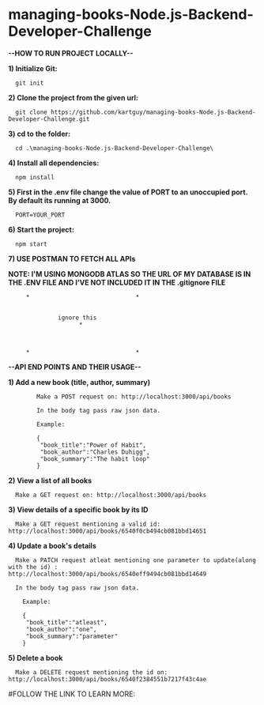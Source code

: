 # managing-books-Node.js-Backend-Developer-Challenge

**--HOW TO RUN PROJECT LOCALLY--**

**1) Initialize Git:**

      git init

**2) Clone the project from the given url:**

      git clone https://github.com/kartguy/managing-books-Node.js-Backend-Developer-Challenge.git

**3) cd to the folder:**

      cd .\managing-books-Node.js-Backend-Developer-Challenge\
   
**4) Install all dependencies:**

      npm install

**5) First in the .env file change the value of PORT to an unoccupied port. By default its running at 3000.**
            
      PORT=YOUR_PORT

**6) Start the project:**
   
      npm start

**7) USE POSTMAN TO FETCH ALL APIs**



**NOTE: I'M USING MONGODB ATLAS SO THE URL OF MY DATABASE IS IN THE .ENV FILE AND I'VE NOT INCLUDED IT IN THE .gitignore FILE**

         *                              *  
         
         
                  ignore this
                        *
         
         
         
         *                              *


**--API END POINTS AND THEIR USAGE--**

**1) Add a new book (title, author, summary)**

            Make a POST request on: http://localhost:3000/api/books
            
            In the body tag pass raw json data.
            
            Example:
            
            {
             "book_title":"Power of Habit",
             "book_author":"Charles Duhigg",
             "book_summary":"The habit loop"
            }
   
   
**2) View a list of all books**

      Make a GET request on: http://localhost:3000/api/books

   
**3) View details of a specific book by its ID**

      Make a GET request mentioning a valid id: http://localhost:3000/api/books/6540f0cb494cb081bbd14651
      
   
**4) Update a book's details**

      Make a PATCH request atleat mentioning one parameter to update(along with the id) : http://localhost:3000/api/books/6540eff9494cb081bbd14649

      In the body tag pass raw json data.
        
        Example:
        
        {
         "book_title":"atleast",
         "book_author":"one",
         "book_summary":"parameter"
        }
   
**5) Delete a book**

      Make a DELETE request mentioning the id on: http://localhost:3000/api/books/6540f2384551b7217f43c4ae




#FOLLOW THE LINK TO LEARN MORE: 
